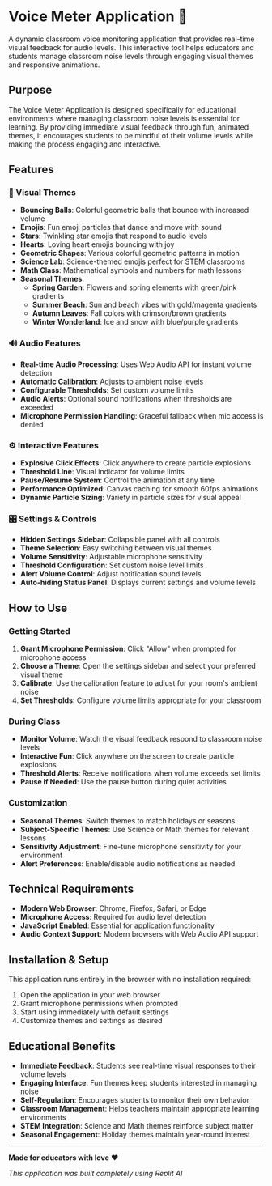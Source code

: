 # Voice Meter Application 🎤

A dynamic classroom voice monitoring application that provides real-time visual feedback for audio levels. This interactive tool helps educators and students manage classroom noise levels through engaging visual themes and responsive animations.

## Purpose

The Voice Meter Application is designed specifically for educational environments where managing classroom noise levels is essential for learning. By providing immediate visual feedback through fun, animated themes, it encourages students to be mindful of their volume levels while making the process engaging and interactive.

## Features

### 🎨 Visual Themes
- **Bouncing Balls**: Colorful geometric balls that bounce with increased volume
- **Emojis**: Fun emoji particles that dance and move with sound
- **Stars**: Twinkling star emojis that respond to audio levels
- **Hearts**: Loving heart emojis bouncing with joy
- **Geometric Shapes**: Various colorful geometric patterns in motion
- **Science Lab**: Science-themed emojis perfect for STEM classrooms
- **Math Class**: Mathematical symbols and numbers for math lessons
- **Seasonal Themes**:
  - **Spring Garden**: Flowers and spring elements with green/pink gradients
  - **Summer Beach**: Sun and beach vibes with gold/magenta gradients
  - **Autumn Leaves**: Fall colors with crimson/brown gradients
  - **Winter Wonderland**: Ice and snow with blue/purple gradients

### 🔊 Audio Features
- **Real-time Audio Processing**: Uses Web Audio API for instant volume detection
- **Automatic Calibration**: Adjusts to ambient noise levels
- **Configurable Thresholds**: Set custom volume limits
- **Audio Alerts**: Optional sound notifications when thresholds are exceeded
- **Microphone Permission Handling**: Graceful fallback when mic access is denied

### ⚙️ Interactive Features
- **Explosive Click Effects**: Click anywhere to create particle explosions
- **Threshold Line**: Visual indicator for volume limits
- **Pause/Resume System**: Control the animation at any time
- **Performance Optimized**: Canvas caching for smooth 60fps animations
- **Dynamic Particle Sizing**: Variety in particle sizes for visual appeal

### 🎛️ Settings & Controls
- **Hidden Settings Sidebar**: Collapsible panel with all controls
- **Theme Selection**: Easy switching between visual themes
- **Volume Sensitivity**: Adjustable microphone sensitivity
- **Threshold Configuration**: Set custom noise level limits
- **Alert Volume Control**: Adjust notification sound levels
- **Auto-hiding Status Panel**: Displays current settings and volume levels

## How to Use

### Getting Started
1. **Grant Microphone Permission**: Click "Allow" when prompted for microphone access
2. **Choose a Theme**: Open the settings sidebar and select your preferred visual theme
3. **Calibrate**: Use the calibration feature to adjust for your room's ambient noise
4. **Set Thresholds**: Configure volume limits appropriate for your classroom

### During Class
- **Monitor Volume**: Watch the visual feedback respond to classroom noise levels
- **Interactive Fun**: Click anywhere on the screen to create particle explosions
- **Threshold Alerts**: Receive notifications when volume exceeds set limits
- **Pause if Needed**: Use the pause button during quiet activities

### Customization
- **Seasonal Themes**: Switch themes to match holidays or seasons
- **Subject-Specific Themes**: Use Science or Math themes for relevant lessons
- **Sensitivity Adjustment**: Fine-tune microphone sensitivity for your environment
- **Alert Preferences**: Enable/disable audio notifications as needed

## Technical Requirements

- **Modern Web Browser**: Chrome, Firefox, Safari, or Edge
- **Microphone Access**: Required for audio level detection
- **JavaScript Enabled**: Essential for application functionality
- **Audio Context Support**: Modern browsers with Web Audio API support

## Installation & Setup

This application runs entirely in the browser with no installation required:

1. Open the application in your web browser
2. Grant microphone permissions when prompted
3. Start using immediately with default settings
4. Customize themes and settings as desired

## Educational Benefits

- **Immediate Feedback**: Students see real-time visual responses to their volume levels
- **Engaging Interface**: Fun themes keep students interested in managing noise
- **Self-Regulation**: Encourages students to monitor their own behavior
- **Classroom Management**: Helps teachers maintain appropriate learning environments
- **STEM Integration**: Science and Math themes reinforce subject matter
- **Seasonal Engagement**: Holiday themes maintain year-round interest

---

**Made for educators with love** ❤️

*This application was built completely using Replit AI*